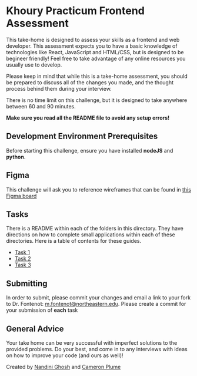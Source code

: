 # Khoury Practicum Frontend Assessment
This take-home is designed to assess your skills as a frontend and web developer. This assessment expects you to have a basic knowledge of technologies like React, JavaScript and HTML/CSS, but is designed to be begineer friendly! Feel free to take advantage of any online resources you usually use to develop. 

Please keep in mind that while this is a take-home assessment, you should be prepared to discuss all of the changes you made, and the thought process behind them during your interview.

There is no time limit on this challenge, but it is designed to take anywhere between 60 and 90 minutes.

**Make sure you read all the README file to avoid any setup errors!**

## Development Environment Prerequisites
Before starting this challenge, ensure you have installed **nodeJS** and **python**.

## Figma
This challenge will ask you to reference wireframes that can be found in [this Figma board](https://www.figma.com/design/1GfVyS6MgGZxWB64KSPRag/Untitled?node-id=0-1&t=0epGWkgxWP20bc2g-1)

## Tasks
There is a README within each of the folders in this directory. They have directions on how to complete small applications within each of these directories. Here is a table of contents for these guides.

- [Task 1](./task1/README.md)
- [Task 2](./task2/README.md)
- [Task 3](./task3/README.md)


## Submitting
In order to submit, please commit your changes and email a link to your fork to Dr. Fontenot: m.fontenot@northeastern.edu. Please create a commit for your submission of **each** task

## General Advice
Your take home can be very successful with imperfect solutions to the provided problems. Do your best, and come in to any interviews with ideas on how to improve your code (and ours as well)!


Created by [Nandini Ghosh](https://github.com/nandini-ghosh) and [Cameron Plume](https://github.com/CamPlume1)